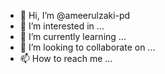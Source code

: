 - 👋 Hi, I’m @ameerulzaki-pd
- 👀 I’m interested in ...
- 🌱 I’m currently learning ...
- 💞️ I’m looking to collaborate on ...
- 📫 How to reach me ...

<!---
ameerulzaki-pd/ameerulzaki-pd is a ✨ special ✨ repository because its `README.md` (this file) appears on your GitHub profile.
You can click the Preview link to take a look at your changes.
--->

